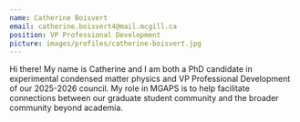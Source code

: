 ```yaml
---
name: Catherine Boisvert
email: catherine.boisvert4@mail.mcgill.ca
position: VP Professional Development
picture: images/profiles/catherine-boisvert.jpg
---
```

Hi there! My name is Catherine and I am both a PhD candidate in experimental
condensed matter physics and VP Professional Development of our 2025-2026
council. My role in MGAPS is to help facilitate connections between our
graduate student community and the broader community beyond academia.
